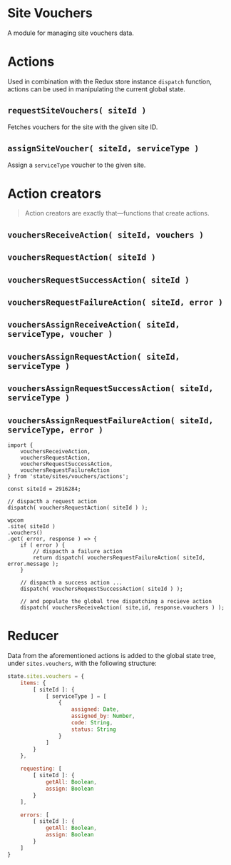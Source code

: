 # Site Vouchers

A module for managing site vouchers data.

# Actions

Used in combination with the Redux store instance `dispatch` function, actions can be used in manipulating the current global state.

## `requestSiteVouchers( siteId )`

Fetches vouchers for the site with the given site ID.

## `assignSiteVoucher( siteId, serviceType )`

Assign a `serviceType` voucher to the given site.

# Action creators

> Action creators are exactly that—functions that create actions.

## `vouchersReceiveAction( siteId, vouchers )`

## `vouchersRequestAction( siteId )`

## `vouchersRequestSuccessAction( siteId )`

## `vouchersRequestFailureAction( siteId, error )`

## `vouchersAssignReceiveAction( siteId, serviceType, voucher )`

## `vouchersAssignRequestAction( siteId, serviceType )`

## `vouchersAssignRequestSuccessAction( siteId, serviceType )`

## `vouchersAssignRequestFailureAction( siteId, serviceType, error )`

```es6
import {
	vouchersReceiveAction,
	vouchersRequestAction,
	vouchersRequestSuccessAction,
	vouchersRequestFailureAction
} from 'state/sites/vouchers/actions';

const siteId = 2916284;

// dispacth a request action
dispatch( vouchersRequestAction( siteId ) );

wpcom
.site( siteId )
.vouchers()
.get( error, response ) => {
	if ( error ) {
		// dispacth a failure action
		return dispatch( vouchersRequestFailureAction( siteId, error.message );
	}

	// dispacth a success action ...
	dispatch( vouchersRequestSuccessAction( siteId ) );

	// and populate the global tree dispatching a recieve action
	dispatch( vouchersReceiveAction( site,id, response.vouchers ) );
```

# Reducer

Data from the aforementioned actions is added to the global state tree, under `sites.vouchers`, with the following structure:

```js
state.sites.vouchers = {
	items: {
		[ siteId ]: {
			[ serviceType ] = [
				{
					assigned: Date,
					assigned_by: Number,
					code: String,
					status: String
				}
			]
		}
	},

	requesting: [
		[ siteId ]: {
			getAll: Boolean,
			assign: Boolean
		}
	],

	errors: [
		[ siteId ]: {
			getAll: Boolean,
			assign: Boolean
		}
	]
}
```
